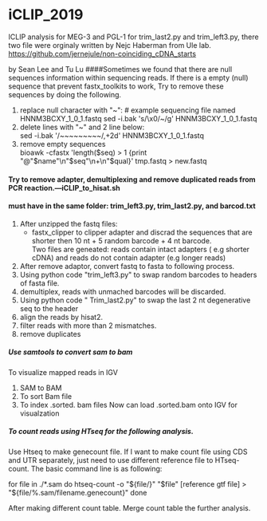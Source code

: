 # iCLIP_2019
ICLIP analysis for MEG-3 and PGL-1
for trim_last2.py and trim_left3.py, there two file were orginaly written by Nejc Haberman from Ule lab.
https://github.com/jernejule/non-coinciding_cDNA_starts


by Sean Lee and Tu Lu
####Sometimes we found that there are null sequences information within sequencing reads. If there is a empty (null) sequence that prevent fastx_toolkits to work, Try to remove these sequences by doing the following. 

1. replace null character with "~": # example sequencing file named HNNM3BCXY_1_0_1.fastq
    sed -i.bak 's/\x0/~/g' HNNM3BCXY_1_0_1.fastq 
2. delete lines with "~" and 2 line below:  
    sed -i.bak '/~~~~~~~~~/,+2d' HNNM3BCXY_1_0_1.fastq 
3. remove empty sequences  
    bioawk -cfastx 'length($seq) > 1 {print "@"$name"\n"$seq"\n+\n"$qual}' tmp.fastq > new.fastq 


#### Try to remove adapter, demultiplexing and remove duplicated reads from PCR reaction.—iCLIP_to_hisat.sh 
####  must have in the same folder: trim_left3.py, trim_last2.py, and barcod.txt
1. After unzipped the fastq files: 
    - fastx_clipper to clipper adapter and discrad the sequences that are shorter then 10 nt + 5 random barcode + 4 nt barcode.  
      Two files are geneated: reads contain intact adapters ( e.g shorter cDNA) and reads do not contain adapter (e.g longer reads) 
2. After remove adaptor, convert fastq to fasta to following process. 
3. Using python code "trim_left3.py" to swap random barcodes to headers of fasta file. 
4. demultiplex, reads with unmached barcodes will be discarded. 
5. Using python code " Trim_last2.py" to swap the last 2 nt degenerative seq to the header 
6. align the reads by hisat2. 
7. filter reads with more than 2 mismatches. 
8. remove duplicates 

##### Use samtools to convert sam to bam
To visualize mapped reads in  IGV 
1. SAM to BAM 
2. To sort Bam file 
3. To index .sorted. bam files 
Now can load .sorted.bam onto IGV for visualzation 

##### To count reads using HTseq for the following analysis.  
Use Htseq to make genecount file. If I want to make count file using CDS and UTR separately, just need to use different reference file to HTseq-count.
The basic command line is as following:

for file in ./*.sam
do htseq-count -o "${file/}" "$file" [reference gtf file] > "${file/%.sam/filename.genecount}"
done

After making different count table. Merge count table the further analysis.
